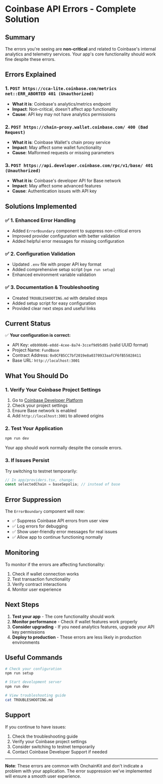# Coinbase API Errors - Complete Solution

## Summary

The errors you're seeing are **non-critical** and related to Coinbase's internal analytics and telemetry services. Your app's core functionality should work fine despite these errors.

## Errors Explained

### 1. `POST https://cca-lite.coinbase.com/metrics net::ERR_ABORTED 401 (Unauthorized)`
- **What it is**: Coinbase's analytics/metrics endpoint
- **Impact**: Non-critical, doesn't affect app functionality
- **Cause**: API key may not have analytics permissions

### 2. `POST https://chain-proxy.wallet.coinbase.com/ 400 (Bad Request)`
- **What it is**: Coinbase Wallet's chain proxy service
- **Impact**: May affect some wallet functionality
- **Cause**: Malformed requests or missing parameters

### 3. `POST https://api.developer.coinbase.com/rpc/v1/base/ 401 (Unauthorized)`
- **What it is**: Coinbase's developer API for Base network
- **Impact**: May affect some advanced features
- **Cause**: Authentication issues with API key

## Solutions Implemented

### ✅ 1. Enhanced Error Handling
- Added `ErrorBoundary` component to suppress non-critical errors
- Improved provider configuration with better validation
- Added helpful error messages for missing configuration

### ✅ 2. Configuration Validation
- Updated `.env` file with proper API key format
- Added comprehensive setup script (`npm run setup`)
- Enhanced environment variable validation

### ✅ 3. Documentation & Troubleshooting
- Created `TROUBLESHOOTING.md` with detailed steps
- Added setup script for easy configuration
- Provided clear next steps and useful links

## Current Status

✅ **Your configuration is correct:**
- API Key: `e0b99b06-e0dd-4cee-8a74-3ccef9d95d05` (valid UUID format)
- Project Name: `FundBase`
- Contract Address: `0x0CFB5CC7bf2019e8a0370933aafCF6fB55028411`
- Base URL: `http://localhost:3001`

## What You Should Do

### 1. **Verify Your Coinbase Project Settings**
1. Go to [Coinbase Developer Platform](https://developer.coinbase.com/)
2. Check your project settings
3. Ensure Base network is enabled
4. Add `http://localhost:3001` to allowed origins

### 2. **Test Your Application**
```bash
npm run dev
```
Your app should work normally despite the console errors.

### 3. **If Issues Persist**
Try switching to testnet temporarily:
```typescript
// In app/providers.tsx, change:
const selectedChain = baseSepolia; // instead of base
```

## Error Suppression

The `ErrorBoundary` component will now:
- ✅ Suppress Coinbase API errors from user view
- ✅ Log errors for debugging
- ✅ Show user-friendly error messages for real issues
- ✅ Allow app to continue functioning normally

## Monitoring

To monitor if the errors are affecting functionality:
1. Check if wallet connection works
2. Test transaction functionality
3. Verify contract interactions
4. Monitor user experience

## Next Steps

1. **Test your app** - The core functionality should work
2. **Monitor performance** - Check if wallet features work properly
3. **Consider upgrading** - If you need analytics features, upgrade your API key permissions
4. **Deploy to production** - These errors are less likely in production environments

## Useful Commands

```bash
# Check your configuration
npm run setup

# Start development server
npm run dev

# View troubleshooting guide
cat TROUBLESHOOTING.md
```

## Support

If you continue to have issues:
1. Check the troubleshooting guide
2. Verify your Coinbase project settings
3. Consider switching to testnet temporarily
4. Contact Coinbase Developer Support if needed

---

**Note**: These errors are common with OnchainKit and don't indicate a problem with your application. The error suppression we've implemented will ensure a smooth user experience. 